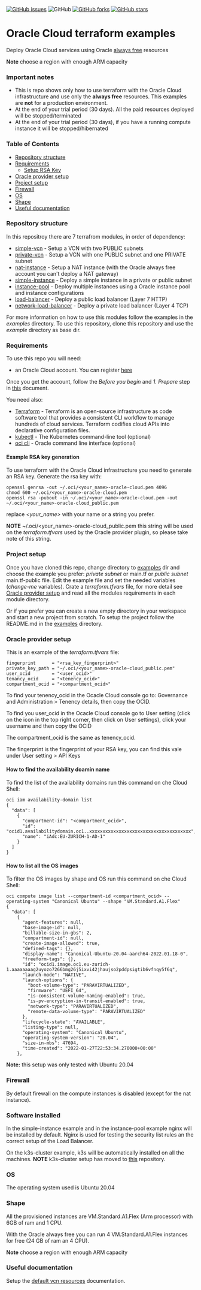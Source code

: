 [![GitHub issues](https://img.shields.io/github/issues/garutilorenzo/oracle-cloud-terraform-examples)](https://github.com/garutilorenzo/oracle-cloud-terraform-examples/issues)
![GitHub](https://img.shields.io/github/license/garutilorenzo/oracle-cloud-terraform-examples)
[![GitHub forks](https://img.shields.io/github/forks/garutilorenzo/oracle-cloud-terraform-examples)](https://github.com/garutilorenzo/oracle-cloud-terraform-examples/network)
[![GitHub stars](https://img.shields.io/github/stars/garutilorenzo/oracle-cloud-terraform-examples)](https://github.com/garutilorenzo/oracle-cloud-terraform-examples/stargazers)

# Oracle Cloud terraform examples

Deploy Oracle Cloud services using Oracle [always free](https://docs.oracle.com/en-us/iaas/Content/FreeTier/freetier_topic-Always_Free_Resources.htm) resources

**Note** choose a region with enough ARM capacity

### Important notes

* This is repo shows only how to use terraform with the Oracle Cloud infrastructure and use only the **always free** resources. This examples are **not** for a production environment.
* At the end of your trial period (30 days). All the paid resources deployed will be stopped/terminated
* At the end of your trial period (30 days), if you have a running compute instance it will be stopped/hibernated

### Table of Contents

* [Repository structure](#repository-structure)
* [Requirements](#requirements)
  * [Setup RSA Key](#example-rsa-key-generation)
* [Oracle provider setup](#oracle-provider-setup)
* [Project setup](#project-setup)
* [Firewall](#firewall)
* [OS](#os)
* [Shape](#shape)
* [Useful documentation](#useful-documentation)

### Repository structure

In this repositroy there are 7 terrafrom modules, in order of dependency:

* [simple-vcn](simple-vcn/) - Setup a VCN with two PUBLIC subnets
* [private-vcn](private-vcn/) - Setup a VCN with one PUBLIC subnet and one PRIVATE subnet
* [nat-instance](nat-instance/) - Setup a NAT instance (with the Oracle always free account you can't deploy a NAT gateway)
* [simple-instance](simple-instance/) - Deploy a simple instance in a private or public subnet
* [instance-pool](instance-pool/) - Deploy multiple instances using a Oracle instance pool and instance configurations
* [load-balancer](load-balancer/) - Deploy a public load balancer (Layer 7 HTTP)
* [network-load-balancer](network-load-balancer/) - Deploy a private load balancer (Layer 4 TCP)

For more information on how to use this modules follow the examples in the *examples* directory. To use this repository, clone this repository and use the *example* directory as base dir.

### Requirements

To use this repo you will need:

* an Oracle Cloud account. You can register [here](https://cloud.oracle.com)

Once you get the account, follow the *Before you begin* and *1. Prepare* step in [this](https://docs.oracle.com/en-us/iaas/developer-tutorials/tutorials/tf-provider/01-summary.htm) document.

You need also:

* [Terraform](https://www.terraform.io/) - Terraform is an open-source infrastructure as code software tool that provides a consistent CLI workflow to manage hundreds of cloud services. Terraform codifies cloud APIs into declarative configuration files.
* [kubectl](https://kubernetes.io/docs/tasks/tools/) - The Kubernetes command-line tool (optional)
* [oci cli](https://docs.oracle.com/en-us/iaas/Content/API/Concepts/cliconcepts.htm) - Oracle command line interface (optional)

#### Example RSA key generation

To use terraform with the Oracle Cloud infrastructure you need to generate an RSA key. Generate the rsa key with:

```
openssl genrsa -out ~/.oci/<your_name>-oracle-cloud.pem 4096
chmod 600 ~/.oci/<your_name>-oracle-cloud.pem
openssl rsa -pubout -in ~/.oci/<your_name>-oracle-cloud.pem -out ~/.oci/<your_name>-oracle-cloud_public.pem
```

replace *<your_name>* with your name or a string you prefer.

**NOTE** ~/.oci/<your_name>-oracle-cloud_public.pem this string will be used on the *terraform.tfvars* used by the Oracle provider plugin, so please take note of this string.

### Project setup

Once you have cloned this repo, change directory to [examples](examples/) dir and choose the example you prefer: *private subnet* or main.tf or *public subnet* main.tf-public file. Edit the example file and set the needed variables (*change-me* variables). Crate a *terraform.tfvars* file, for more detail see [Oracle provider setup](#oracle-provider-setup) and read all the modules requirements in each module directory.

Or if you prefer you can create a new empty directory in your workspace and start a new project from scratch. To setup the project follow the README.md in the [examples](examples/) directory.

### Oracle provider setup

This is an example of the *terraform.tfvars* file:

```
fingerprint      = "<rsa_key_fingerprint>"
private_key_path = "~/.oci/<your_name>-oracle-cloud_public.pem"
user_ocid        = "<user_ocid>"
tenancy_ocid     = "<tenency_ocid>"
compartment_ocid = "<compartment_ocid>"
```

To find your tenency_ocid in the Ocacle Cloud console go to: Governance and Administration > Tenency details, then copy the OCID.

To find you user_ocid in the Ocacle Cloud console go to User setting (click on the icon in the top right corner, then click on User settings), click your username and then copy the OCID

The compartment_ocid is the same as tenency_ocid.

The fingerprint is the fingerprint of your RSA key, you can find this vale under User setting > API Keys

#### How to find the availability doamin name

To find the list of the availability domains run this command on che Cloud Shell:

```
oci iam availability-domain list
{
  "data": [
    {
      "compartment-id": "<compartment_ocid>",
      "id": "ocid1.availabilitydomain.oc1..xxxxxxxxxxxxxxxxxxxxxxxxxxxxxxxxxxxxxx",
      "name": "iAdc:EU-ZURICH-1-AD-1"
    }
  ]
}
```

#### How to list all the OS images

To filter the OS images by shape and OS run this command on che Cloud Shell:

```
oci compute image list --compartment-id <compartment_ocid> --operating-system "Canonical Ubuntu" --shape "VM.Standard.A1.Flex"
{
  "data": [
    {
      "agent-features": null,
      "base-image-id": null,
      "billable-size-in-gbs": 2,
      "compartment-id": null,
      "create-image-allowed": true,
      "defined-tags": {},
      "display-name": "Canonical-Ubuntu-20.04-aarch64-2022.01.18-0",
      "freeform-tags": {},
      "id": "ocid1.image.oc1.eu-zurich-1.aaaaaaaag2uyozo7266bmg26j5ixvi42jhaujso2pddpsigtib6vfnqy5f6q",
      "launch-mode": "NATIVE",
      "launch-options": {
        "boot-volume-type": "PARAVIRTUALIZED",
        "firmware": "UEFI_64",
        "is-consistent-volume-naming-enabled": true,
        "is-pv-encryption-in-transit-enabled": true,
        "network-type": "PARAVIRTUALIZED",
        "remote-data-volume-type": "PARAVIRTUALIZED"
      },
      "lifecycle-state": "AVAILABLE",
      "listing-type": null,
      "operating-system": "Canonical Ubuntu",
      "operating-system-version": "20.04",
      "size-in-mbs": 47694,
      "time-created": "2022-01-27T22:53:34.270000+00:00"
    },
```

**Note:** this setup was only tested with Ubuntu 20.04

### Firewall

By default firewall on the compute instances is disabled (except for the nat instance).

### Software installed

In the simple-instance example and in the instance-pool example nginx will be installed by default.
Nginx is used for testing the security list rules an the correct setup of the Load Balancer.

On the k3s-cluster example, k3s will be automatically installed on all the machines. **NOTE** k3s-cluster setup has moved to [this](https://github.com/garutilorenzo/k3s-oci-cluster) repository.

### OS

The operating system used is Ubuntu 20.04

### Shape

All the provisioned instances are VM.Standard.A1.Flex (Arm processor) with 6GB of ram and 1 CPU.

With the Oracle always free you can run 4 VM.Standard.A1.Flex instances for free (24 GB of ram an 4 CPU).

**Note** choose a region with enough ARM capacity

### Useful documentation

Setup the [default vcn resources](https://docs.oracle.com/en-us/iaas/Content/API/SDKDocs/terraformbestpractices_topic-vcndefaults.htm) documentation.
